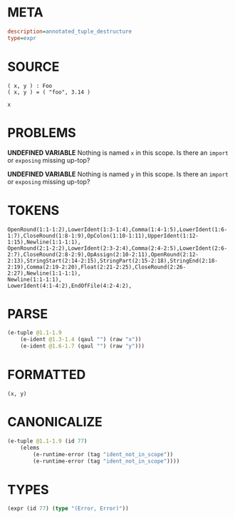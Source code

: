 # META
~~~ini
description=annotated_tuple_destructure
type=expr
~~~
# SOURCE
~~~roc
( x, y ) : Foo
( x, y ) = ( "foo", 3.14 )

x
~~~
# PROBLEMS
**UNDEFINED VARIABLE**
Nothing is named `x` in this scope.
Is there an `import` or `exposing` missing up-top?

**UNDEFINED VARIABLE**
Nothing is named `y` in this scope.
Is there an `import` or `exposing` missing up-top?

# TOKENS
~~~zig
OpenRound(1:1-1:2),LowerIdent(1:3-1:4),Comma(1:4-1:5),LowerIdent(1:6-1:7),CloseRound(1:8-1:9),OpColon(1:10-1:11),UpperIdent(1:12-1:15),Newline(1:1-1:1),
OpenRound(2:1-2:2),LowerIdent(2:3-2:4),Comma(2:4-2:5),LowerIdent(2:6-2:7),CloseRound(2:8-2:9),OpAssign(2:10-2:11),OpenRound(2:12-2:13),StringStart(2:14-2:15),StringPart(2:15-2:18),StringEnd(2:18-2:19),Comma(2:19-2:20),Float(2:21-2:25),CloseRound(2:26-2:27),Newline(1:1-1:1),
Newline(1:1-1:1),
LowerIdent(4:1-4:2),EndOfFile(4:2-4:2),
~~~
# PARSE
~~~clojure
(e-tuple @1.1-1.9
	(e-ident @1.3-1.4 (qaul "") (raw "x"))
	(e-ident @1.6-1.7 (qaul "") (raw "y")))
~~~
# FORMATTED
~~~roc
(x, y)
~~~
# CANONICALIZE
~~~clojure
(e-tuple @1.1-1.9 (id 77)
	(elems
		(e-runtime-error (tag "ident_not_in_scope"))
		(e-runtime-error (tag "ident_not_in_scope"))))
~~~
# TYPES
~~~clojure
(expr (id 77) (type "(Error, Error)"))
~~~
